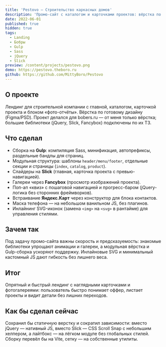 ```yaml
---
title: 'Pestovo — Строительство каркасных домов'
description: 'Промо-сайт с каталогом и карточками проектов: вёрстка по готовому дизайну.'
date: 2022-06-01
published: true
hidden: true
tags:
  - Landing
  - Бобры
  - Gulp
  - Sass
  - jQuery
  - Slick
preview: /content/projects/pestovo.png
demo: https://pestovo.theboro.ru
github: https://github.com/MittyBoro/Pestovo
---
```


## О проекте

Лендинг для строительной компании с главной, каталогом, карточкой проекта и блоком «фото-отчёты». Вёрстка по готовому дизайну (Figma/PSD). Проект делался для bobers.ru — от меня только вёрстка; большие библиотеки (jQuery, Slick, Fancybox) подключены по их ТЗ.

## Что сделал

- Сборка на **Gulp**: компиляция Sass, минификация, автопрефиксы, раздельные бандлы для страниц.
- Модульная структура: шаблоны `header/menu/footer`, отдельные секции и страницы (`index`, `catalog`, `product`).
- Слайдеры на **Slick** (главная, карточка проекта с превью-навигацией).
- Галереи через **Fancybox** (просмотр изображений проекта).
- Поп-ап «квиз» с пошаговой навигацией и прогресс-баром (jQuery-логика без сторонних фреймворков).
- Встраивание **Яндекс.Карт** через конструктор для блока контактов.
- Маска телефона — на небольшом ванильном JS, без плагинов.
- Инлайнинг SVG-иконок (замена `<img>` на `<svg>` в рантайме) для управления стилями.

## Зачем так

Под задачy промо-сайта важны скорость и предсказуемость: знакомые библиотеки упрощают анимации и галереи, а модульная вёрстка и Gulp-сборка ускоряют поддержку. Инлайновые SVG и минимальный кастомный JS дают гибкость без лишнего веса.

## Итог

Опрятный и быстрый лендинг с наглядными карточками и фотогалереями: пользователь быстро понимает оффер, листает проекты и видит детали без лишних переходов.

## Как бы сделал сейчас

Сохранил бы статичную верстку и сократил зависимости: вместо jQuery — нативный JS, вместо Slick — CSS Scroll Snap с небольшим хелпером, а лайтбокс — на лёгком модуле без глобальных стилей. Сборку перевёл бы на Vite, сетку — на собственные утилиты.
